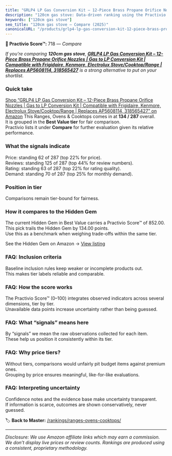 ```yaml
---
title: "GRLP4 LP Gas Conversion Kit – 12-Piece Brass Propane Orifice Nozzles | Gas to LP Conversion Kit | Compatible with Frigidaire, Kenmore, Electrolux Stove/Cooktop/Range | Replaces AP5608114, 318565427"
description: "120cm gas stove: Data-driven ranking using the Practivio Score™. Positioned by quality, value, demand, findability, momentum."
keywords: ["120cm gas stove"]
seo_title: "120cm gas stove — Compare (2025)"
canonicalURL: "/products/grlp4-lp-gas-conversion-kit-12-piece-brass-propane-orifice-nozzles-gas-to-lp-conversion-kit-compatible-with-frigidaire-kenmore-electrolux-stovecooktoprange-replaces-ap5608114-318565427-B0DBZJPN42/"
---
```


**🛒 Practivio Score™:** 718 — _Compare_


*If you're comparing **120cm gas stove**, **[GRLP4 LP Gas Conversion Kit – 12-Piece Brass Propane Orifice Nozzles | Gas to LP Conversion Kit | Compatible with Frigidaire, Kenmore, Electrolux Stove/Cooktop/Range | Replaces AP5608114, 318565427](https://www.amazon.com/dp/B0DBZJPN42?tag=practivio-20)** is a strong alternative to put on your shortlist.*
### Quick take
[Shop “GRLP4 LP Gas Conversion Kit – 12-Piece Brass Propane Orifice Nozzles | Gas to LP Conversion Kit | Compatible with Frigidaire, Kenmore, Electrolux Stove/Cooktop/Range | Replaces AP5608114, 318565427” on Amazon](https://www.amazon.com/dp/B0DBZJPN42?tag=practivio-20)
This Ranges, Ovens & Cooktops comes in at **134 / 287** overall.  
It is grouped in the **Best Value tier** for fair comparison.  
Practivio lists it under **Compare** for further evaluation given its relative performance.

### What the signals indicate
Price: standing 62 of 287 (top 22% for price).  
Reviews: standing 125 of 287 (top 44% for review numbers).  
Rating: standing 63 of 287 (top 22% for rating quality).  
Demand: standing 70 of 287 (top 25% for monthly demand).

### Position in tier
Comparisons remain tier-bound for fairness.

### How it compares to the Hidden Gem
The current Hidden Gem in Best Value carries a Practivio Score™ of 852.00.  
This pick trails the Hidden Gem by 134.00 points.  
Use this as a benchmark when weighing trade-offs within the same tier.  

See the Hidden Gem on Amazon → [View listing](https://www.amazon.com/dp/B0CHJ5HFNB?tag=practivio-20)

### FAQ: Inclusion criteria
Baseline inclusion rules keep weaker or incomplete products out.  
This makes tier labels reliable and comparable.

### FAQ: How the score works
The Practivio Score™ (0–100) integrates observed indicators across several dimensions, tier by tier.  
Unavailable data points increase uncertainty rather than being guessed.

### FAQ: What “signals” means here
By “signals” we mean the raw observations collected for each item.  
These help us position it consistently within its tier.

### FAQ: Why price tiers?
Without tiers, comparisons would unfairly pit budget items against premium ones.  
Grouping by price ensures meaningful, like-for-like evaluations.

### FAQ: Interpreting uncertainty
Confidence notes and the evidence base make uncertainty transparent.  
If information is scarce, outcomes are shown conservatively, never guessed.

<!-- Missing template for Compare/CompareWithinPriceClass -->


🏷️ **Back to Master:** [/rankings/ranges-ovens-cooktops/](/rankings/ranges-ovens-cooktops/)

---
_Disclosure: We use Amazon affiliate links which may earn a commission. We don’t display live prices or review counts. Rankings are produced using a consistent, proprietary methodology._
